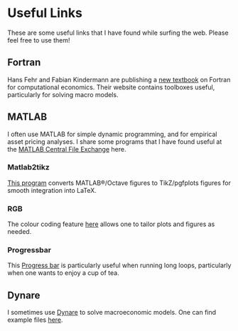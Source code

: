 # Useful Links

These are some useful links that I have found while surfing the web. Please feel free to use them!

## Fortran

Hans Fehr and Fabian Kindermann are publishing a [new textbook](https://www.ce-fortran.com/) on Fortran for computational economics. Their website contains toolboxes useful, particularly for solving macro models.

## MATLAB

I often use MATLAB for simple dynamic programming, and for empirical asset pricing analyses. I share some programs that I have found useful at the [MATLAB Central File Exchange](https://www.mathworks.com/matlabcentral/fileexchange/) here.

### Matlab2tikz

[This program](https://www.mathworks.com/matlabcentral/fileexchange/22022-matlab2tikz-matlab2tikz) converts MATLAB®/Octave figures to TikZ/pgfplots figures for smooth integration into LaTeX.

### RGB

The colour coding feature [here](https://www.mathworks.com/matlabcentral/fileexchange/46872-intuitive-rgb-color-values-from-xkcd) allows one to tailor plots and figures as needed.

### Progressbar

This [Progress bar](https://www.mathworks.com/matlabcentral/fileexchange/6922-progressbar) is particularly useful when running long loops, particularly when one wants to enjoy a cup of tea.

## Dynare

I sometimes use [Dynare](http://www.dynare.org/) to solve macroeconomic models. One can find example files [here](http://www.dynare.org/documentation-and-support/examples).